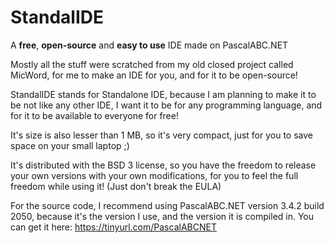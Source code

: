 # StandalIDE
A **free**, **open-source** and **easy to use** IDE made on PascalABC.NET

Mostly all the stuff were scratched from my old closed project called MicWord, for me to make an IDE for you, and for it to be open-source!

StandalIDE stands for Standalone IDE, because I am planning to make it to be not like any other IDE, I want it to be for any programming language, and for it to be available to everyone for free!

It's size is also lesser than 1 MB, so it's very compact, just for you to save space on your small laptop ;)

It's distributed with the BSD 3 license, so you have the freedom to release your own versions with your own modifications, for you to feel the full freedom while using it! (Just don't break the EULA)

For the source code, I recommend using PascalABC.NET version 3.4.2 build 2050, because it's the version I use, and the version it is compiled in. You can get it here: https://tinyurl.com/PascalABCNET
